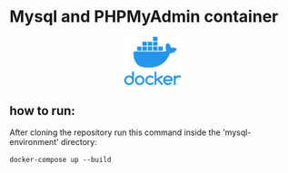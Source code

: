 # Mysql and PHPMyAdmin container

<div id="header" align="center">

  <img src="./media/docker-logo.png" width="100"/>

</div>


## how to run: 

After cloning the repository run this command inside the 'mysql-environment' directory: 

```
docker-compose up --build